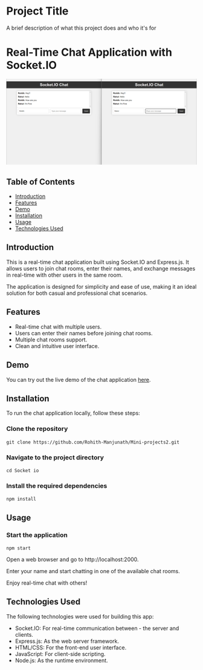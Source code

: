 
# Project Title

A brief description of what this project does and who it's for

# Real-Time Chat Application with Socket.IO

![App Screenshot](./assets/images/image.png)

## Table of Contents

- [Introduction](#introduction)
- [Features](#features)
- [Demo](#demo)
- [Installation](#installation)
- [Usage](#usage)
- [Technologies Used](#technologies-used)

## Introduction

This is a real-time chat application built using Socket.IO and Express.js. It allows users to join chat rooms, enter their names, and exchange messages in real-time with other users in the same room.

The application is designed for simplicity and ease of use, making it an ideal solution for both casual and professional chat scenarios.

## Features

- Real-time chat with multiple users.
- Users can enter their names before joining chat rooms.
- Multiple chat rooms support.
- Clean and intuitive user interface.

## Demo

You can try out the live demo of the chat application [here](https://chat-application-av5z.onrender.com/).

## Installation

To run the chat application locally, follow these steps:


### Clone the repository
    
    git clone https://github.com/Rohith-Manjunath/Mini-projects2.git

### Navigate to the project directory
    cd Socket io

### Install the required dependencies
    npm install


## Usage

### Start the application
    npm start

Open a web browser and go to http://localhost:2000.

Enter your name and start chatting in one of the available chat rooms.

Enjoy real-time chat with others!


## Technologies Used

The following technologies were used for building this app:

- Socket.IO: For real-time communication between - the server and clients.
- Express.js: As the web server framework.
- HTML/CSS: For the front-end user interface.
- JavaScript: For client-side scripting.
- Node.js: As the runtime environment.